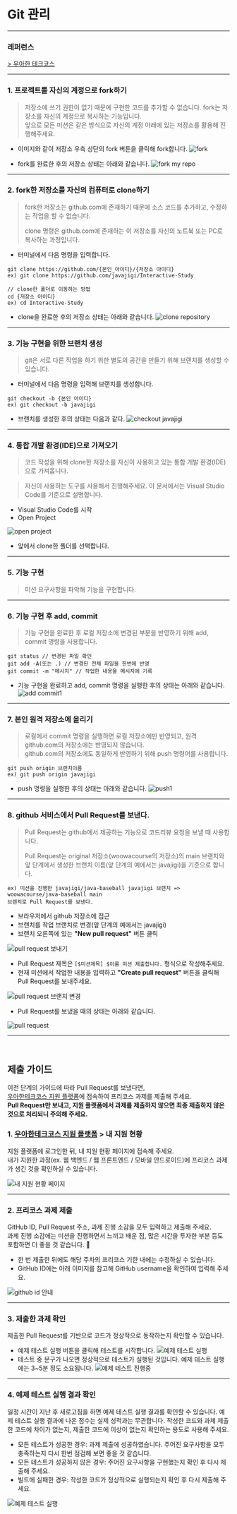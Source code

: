 # Git 관리

---

### 레퍼런스

[> 우아한 테크코스](https://github.com/woowacourse/woowacourse-docs/tree/main/precourse)

---

### 1. 프로젝트를 자신의 계정으로 fork하기

> 저장소에 쓰기 권한이 없기 때문에 구현한 코드를 추가할 수 없습니다.
> fork는 저장소를 자신의 계정으로 복사하는 기능입니다.  
> 앞으로 모든 미션은 같은 방식으로 자신의 계정 아래에 있는 저장소를 활용해 진행해주세요.

- 이미지와 같이 저장소 우측 상단의 fork 버튼을 클릭해 fork합니다.
  ![fork](./images/etc/fork.png)

- fork를 완료한 후의 저장소 상태는 아래와 같습니다.
  ![fork my repo](./images/fork_my_repo.jpg)

---

### 2. fork한 저장소를 자신의 컴퓨터로 clone하기

> fork한 저장소는 github.com에 존재하기 때문에 소스 코드를 추가하고, 수정하는 작업을 할 수 없습니다.
>
> clone 명령은 github.com에 존재하는 이 저장소를 자신의 노트북 또는 PC로 복사하는 과정입니다.

- 터미널에서 다음 명령을 입력합니다.

```
git clone https://github.com/{본인_아이디}/{저장소 아이디}
ex) git clone https://github.com/javajigi/Interactive-Study
```

```
// clone한 폴더로 이동하는 방법
cd {저장소 아이디}
ex) cd Interactive-Study
```

- clone을 완료한 후의 저장소 상태는 아래와 같습니다.
  ![clone repository](./images/clone_repository.jpg)

---

### 3. 기능 구현을 위한 브랜치 생성

> git은 서로 다른 작업을 하기 위한 별도의 공간을 만들기 위해 브랜치를 생성할 수 있습니다.

- 터미널에서 다음 명령을 입력해 브랜치를 생성합니다.

```
git checkout -b {본인 아이디}
ex) git checkout -b javajigi
```

- 브랜치를 생성한 후의 상태는 다음과 같다.
  ![checkout javajigi](./images/checkout_javajigi.jpg)

---

### 4. 통합 개발 환경(IDE)으로 가져오기

> 코드 작성을 위해 clone한 저장소를 자신이 사용하고 있는 통합 개발 환경(IDE)으로 가져옵니다.

> 자신이 사용하는 도구를 사용해서 진행해주세요. 이 문서에서는 Visual Studio Code를 기준으로 설명합니다.

- Visual Studio Code를 시작
- Open Project

![open project](./images/precourse_vscode.jpg)

- 앞에서 clone한 폴더를 선택합니다.

---

### 5. 기능 구현

> 미션 요구사항을 파악해 기능을 구현합니다.

---

### 6. 기능 구현 후 add, commit

> 기능 구현을 완료한 후 로컬 저장소에 변경된 부분을 반영하기 위해 add, commit 명령을 사용합니다.

```
git status // 변경된 파일 확인
git add -A(또는 .) // 변경된 전체 파일을 한번에 반영
git commit -m "메시지" // 작업한 내용을 메시지에 기록
```

- 기능 구현을 완료하고 add, commit 명령을 실행한 후의 상태는 아래와 같습니다.
  ![add commit1](./images/add_commit.jpg)

---

### 7. 본인 원격 저장소에 올리기

> 로컬에서 commit 명령을 실행하면 로컬 저장소에만 반영되고, 원격 github.com의 저장소에는 반영되지 않습니다.  
> github.com의 저장소에도 동일하게 반영하기 위해 push 명령어를 사용합니다.

```
git push origin 브랜치이름
ex) git push origin javajigi
```

- push 명령을 실행한 후의 상태는 아래와 같습니다.
  ![push1](./images/push.jpg)

---

### 8. github 서비스에서 Pull Request를 보낸다.

> Pull Request는 github에서 제공하는 기능으로 코드리뷰 요청을 보낼 때 사용합니다.
>
> Pull Request는 original 저장소(woowacourse의 저장소)의 main 브랜치와 앞 단계에서 생성한 브랜치 이름(앞 단계의 예에서는 javajigi)을 기준으로 합니다.

```
ex) 미션을 진행한 javajigi/java-baseball javajigi 브랜치 => woowacourse/java-baseball main
브랜치로 Pull Request를 보낸다.
```

- 브라우저에서 github 저장소에 접근
- 브랜치를 작업 브랜치로 변경(앞 단계의 예에서는 javajigi)
- 브랜치 오른쪽에 있는 **"New pull request"** 버튼 클릭

![pull request 보내기](./images/etc/pull_request_1.png)

- Pull Request 제목은 `[$미션제목] $이름 미션 제출합니다.` 형식으로 작성해주세요.
- 현재 미션에서 작업한 내용을 입력하고 **"Create pull request"** 버튼을 클릭해 Pull Request를 보내주세요.

![pull request 브랜치 변경](./images/etc/pull_request_2.jpg)

- Pull Request를 보냈을 때의 상태는 아래와 같습니다.

![pull request](./images/pull_request.jpg)

---

<br/>

## 제출 가이드

이전 단계의 가이드에 따라 Pull Request를 보냈다면,  
[우아한테크코스 지원 플랫폼](https://apply.techcourse.co.kr)에 접속하여 프리코스 과제를 제출해 주세요.  
**Pull Request만 보내고, 지원 플랫폼에서 과제를 제출하지 않으면 최종 제출하지 않은 것으로 처리되니 주의해 주세요.**

### 1. [우아한테크코스 지원 플랫폼](https://apply.techcourse.co.kr) > 내 지원 현황

지원 플랫폼에 로그인한 뒤, 내 지원 현황 페이지에 접속해 주세요.  
내가 지원한 과정(ex. 웹 백엔드 / 웹 프론트엔드 / 모바일 안드로이드)에 프리코스 과제가 생긴 것을 확인하실 수 있습니다.

![내 지원 현황 페이지](./images/precourse_01.png)

---

### 2. 프리코스 과제 제출

GitHub ID, Pull Request 주소, 과제 진행 소감을 모두 입력하고 제출해 주세요.  
과제 진행 소감에는 미션을 진행하면서 느끼고 배운 점, 많은 시간을 투자한 부분 등도 포함하면 더 좋을 것 같습니다. 🙂

- 한 번 제출한 뒤에도 해당 주차의 프리코스 기한 내에는 수정하실 수 있습니다.
- GitHub ID에는 아래 이미지를 참고해 GitHub username을 확인하여 입력해 주세요.

![github id 안내](./images/precourse_02.png)

---

### 3. 제출한 과제 확인

제출한 Pull Request를 기반으로 코드가 정상적으로 동작하는지 확인할 수 있습니다.

- 예제 테스트 실행 버튼을 클릭해 테스트를 시작합니다.
  ![예제 테스트 실행](./images/precourse_03.png)
- 테스트 중 문구가 나오면 정상적으로 테스트가 실행된 것입니다. 예제 테스트 실행에는 3~5분 정도 소요됩니다.
  ![예제 테스트 진행중](./images/precourse_04.png)

---

### 4. 예제 테스트 실행 결과 확인

일정 시간이 지난 후 새로고침을 하면 예제 테스트 실행 결과를 확인할 수 있습니다. 예제 테스트 실행 결과에 나온 점수는 실제 성적과는 무관합니다. 작성한 코드와 과제 제출한 코드에 차이가 없는지, 제출한 코드에
이상이 없는지 확인하는 용도로 사용해 주세요.

- 모든 테스트가 성공한 경우: 과제 제출에 성공하였습니다. 주어진 요구사항을 모두 충족하는지 다시 한번 점검해 보면 좋을 것 같습니다.
- 모든 테스트가 성공하지 않은 경우: 주어진 요구사항을 구현했는지 확인 후 다시 제출해 주세요.
- 빌드에 실패한 경우: 작성한 코드가 정상적으로 실행되는지 확인 후 다시 제출해 주세요.

![예제 테스트 실행](./images/precourse_05.jpg)
